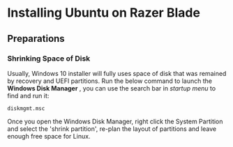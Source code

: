 # Installing Ubuntu on Razer Blade

## Preparations

### Shrinking Space of Disk

Usually, Windows 10 installer will fully uses space of disk that was remained by recovery and UEFI partitions. Run the below command to launch the **Windows Disk Manager** , you can use the search bar in *startup menu* to find and run it:

```shell
diskmgmt.msc
```

Once you open the Windows Disk Manager, right click the System Partition and select the 'shrink partition', re-plan the layout of partitions and leave enough free space for Linux.